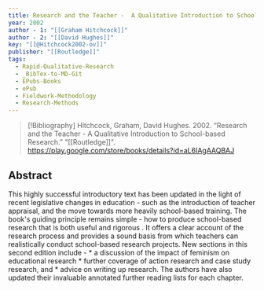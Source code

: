 ```yaml
---
title: Research and the Teacher -  A Qualitative Introduction to School-based Research
year: 2002
author - 1: "[[Graham Hitchcock]]"
author - 2: "[[David Hughes]]"
key: "[[@Hitchcock2002-ov]]"
publisher: "[[Routledge]]"
tags:
  - Rapid-Qualitative-Research
  - _BibTex-to-MD-Git
  - EPubs-Books
  - ePub
  - Fieldwork-Methodology
  - Research-Methods
---
```


> [!Bibliography]
> Hitchcock, Graham, David Hughes. 2002. “Research and the Teacher -  A Qualitative Introduction to School-based Research.” "[[Routledge]]". https://play.google.com/store/books/details?id=aL6IAgAAQBAJ

## Abstract
This highly successful introductory text has been updated in the light of recent legislative changes in education - such as the introduction of teacher appraisal, and the move towards more heavily school-based training. The book's guiding principle remains simple -  how to produce school-based research that is both useful and rigorous . It offers a clear account of the research process and provides a sound basis from which teachers can realistically conduct school-based research projects. New sections in this second edition include -  * a discussion of the impact of feminism on educational research * further coverage of action research and case study research, and * advice on writing up research. The authors have also updated their invaluable annotated further reading lists for each chapter.